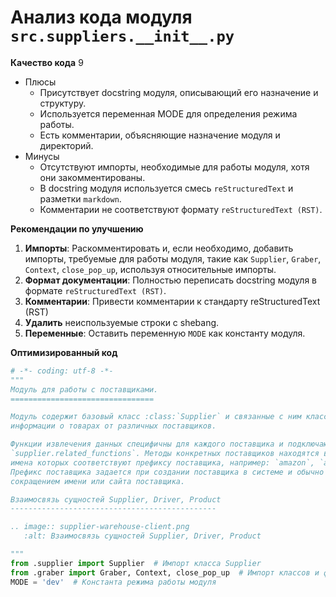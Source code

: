 # Анализ кода модуля `src.suppliers.__init__.py`

**Качество кода**
9
- Плюсы
    - Присутствует docstring модуля, описывающий его назначение и структуру.
    - Используется переменная MODE для определения режима работы.
    - Есть комментарии, объясняющие назначение модуля и директорий.
- Минусы
    - Отсутствуют импорты, необходимые для работы модуля, хотя они закомментированы.
    - В docstring модуля  используется смесь `reStructuredText` и разметки `markdown`.
    - Комментарии не соответствуют формату `reStructuredText (RST)`.

**Рекомендации по улучшению**

1.  **Импорты**: Раскомментировать и, если необходимо, добавить импорты, требуемые для работы модуля, такие как `Supplier`, `Graber`, `Context`, `close_pop_up`, используя относительные импорты.
2.  **Формат документации**: Полностью переписать docstring модуля в формате `reStructuredText (RST)`.
3. **Комментарии**: Привести комментарии к стандарту reStructuredText (RST)
4. **Удалить** неиспользуемые строки c shebang.
5. **Переменные**: Оставить переменную `MODE` как константу модуля.

**Оптимизированный код**
```python
# -*- coding: utf-8 -*-
"""
Модуль для работы с поставщиками.
================================

Модуль содержит базовый класс :class:`Supplier` и связанные с ним классы и функции для извлечения
информации о товарах от различных поставщиков.

Функции извлечения данных специфичны для каждого поставщика и подключаются через интерфейс
`supplier.related_functions`. Методы конкретных поставщиков находятся в директориях,
имена которых соответствуют префиксу поставщика, например: `amazon`, `aliexpress`, `morlevi`.
Префикс поставщика задается при создании поставщика в системе и обычно является
сокращением имени или сайта поставщика.

Взаимосвязь сущностей Supplier, Driver, Product
----------------------------------------------

.. image:: supplier-warehouse-client.png
   :alt: Взаимосвязь сущностей Supplier, Driver, Product

"""
from .supplier import Supplier  # Импорт класса Supplier
from .graber import Graber, Context, close_pop_up  # Импорт классов и функций из graber
MODE = 'dev'  # Константа режима работы модуля

```